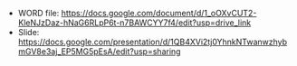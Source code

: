 - WORD file: https://docs.google.com/document/d/1_oOXvCUT2-KleNJzDaz-hNaG6RLpP6t-n7BAWCYY7f4/edit?usp=drive_link
- Slide: https://docs.google.com/presentation/d/1QB4XVi2tj0YhnkNTwanwzhybmGV8e3aj_EP5MG5pEsA/edit?usp=sharing
